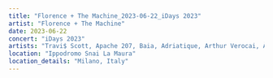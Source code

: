 ```yaml
---
title: "Florence + The Machine_2023-06-22_iDays 2023"
artist: "Florence + The Machine"
date: 2023-06-22
concert: "iDays 2023"
artists: "Travi$ Scott, Apache 207, Baia, Adriatique, Arthur Verocai, ÀVUÀ, Apollo Sissi, Beatsteaks, Florence + the Machine, Ay Wing, Arctic Monkeys, BADBADNOTGOOD, BK, Bon Jour"
location: "Ippodromo Snai La Maura"
location_details: "Milano, Italy"
---
```

